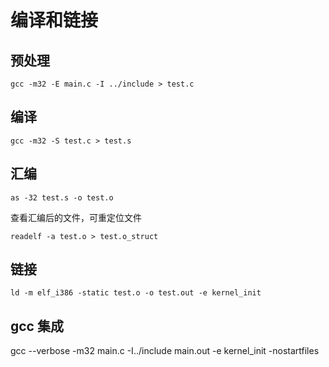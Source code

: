 # 编译和链接

## 预处理

```shell
gcc -m32 -E main.c -I ../include > test.c
```

## 编译

```shell
gcc -m32 -S test.c > test.s
```

## 汇编

```shell
as -32 test.s -o test.o
```

查看汇编后的文件，可重定位文件
```shell
readelf -a test.o > test.o_struct
```

## 链接

```shell
ld -m elf_i386 -static test.o -o test.out -e kernel_init
```

## gcc 集成

gcc --verbose -m32 main.c -I../include main.out -e kernel_init -nostartfiles